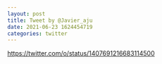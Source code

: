 ```yaml
--- 
layout: post 
title: Tweet by @Javier_aju 
date: 2021-06-23 1624454719 
categories: twitter 
--- 
```

https://twitter.com/o/status/1407691216683114500